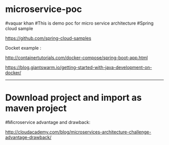 # microservice-poc
#vaquar khan 
#This is demo poc for micro service architecture
#Spring cloud sample

https://github.com/spring-cloud-samples

Docket example :

http://containertutorials.com/docker-compose/spring-boot-app.html

https://blog.giantswarm.io/getting-started-with-java-development-on-docker/


-----------------------------------------------

# Download project and import as maven project


#Microservice advantage and drawback:

http://cloudacademy.com/blog/microservices-architecture-challenge-advantage-drawback/
